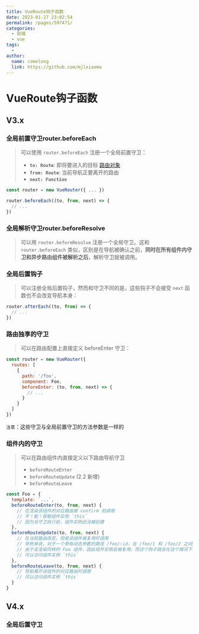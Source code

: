 ```yaml
---
title: VueRoute钩子函数
date: 2023-01-27 23:02:54
permalink: /pages/597471/
categories:
  - 前端
  - vue
tags:
  - 
author: 
  name: comelong
  link: https://github.com/mjlxiaoma
---
```

# VueRoute钩子函数
## V3.x
### 全局前置守卫router.beforeEach

>可以使用 `router.beforeEach` 注册一个全局前置守卫：
>
>- **`to: Route`**: 即将要进入的目标 [路由对象](https://v3.router.vuejs.org/zh/api/#路由对象)
>- **`from: Route`**: 当前导航正要离开的路由
>- **`next: Function`**

```js
const router = new VueRouter({ ... })

router.beforeEach((to, from, next) => {
  // ...
})
```

### 全局解析守卫router.beforeResolve

>可以用 `router.beforeResolve` 注册一个全局守卫。这和 `router.beforeEach` 类似，区别是在导航被确认之前，**同时在所有组件内守卫和异步路由组件被解析之后**，解析守卫就被调用。

### 全局后置钩子

>可以注册全局后置钩子，然而和守卫不同的是，这些钩子不会接受 `next` 函数也不会改变导航本身：

```js
router.afterEach((to, from) => {
  // ...
})
```

### 路由独享的守卫
> 可以在路由配置上直接定义 beforeEnter 守卫：
```js
const router = new VueRouter({
  routes: [
    {
      path: '/foo',
      component: Foo,
      beforeEnter: (to, from, next) => {
        // ...
      }
    }
  ]
})
```

`注意`：这些守卫与全局前置守卫的方法参数是一样的

### 组件内的守卫

>可以在路由组件内直接定义以下路由导航守卫
>
>- `beforeRouteEnter`
>- `beforeRouteUpdate` (2.2 新增)
>- `beforeRouteLeave`

```js
const Foo = {
  template: `...`,
  beforeRouteEnter(to, from, next) {
    // 在渲染该组件的对应路由被 confirm 前调用
    // 不！能！获取组件实例 `this`
    // 因为当守卫执行前，组件实例还没被创建
  },
  beforeRouteUpdate(to, from, next) {
    // 在当前路由改变，但是该组件被复用时调用
    // 举例来说，对于一个带有动态参数的路径 /foo/:id，在 /foo/1 和 /foo/2 之间跳转的时候，
    // 由于会渲染同样的 Foo 组件，因此组件实例会被复用。而这个钩子就会在这个情况下被调用。
    // 可以访问组件实例 `this`
  },
  beforeRouteLeave(to, from, next) {
    // 导航离开该组件的对应路由时调用
    // 可以访问组件实例 `this`
  }
}
```



## V4.x

### 全局后置守卫
